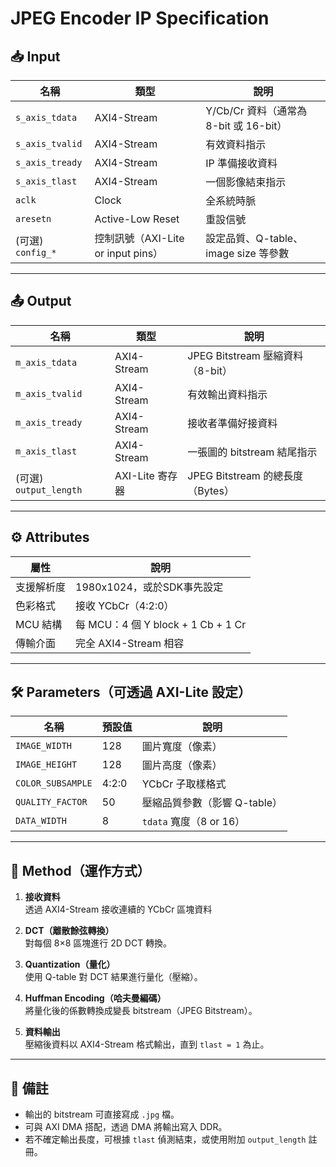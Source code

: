 # JPEG Encoder IP Specification

## 📥 Input

| 名稱               | 類型          | 說明 |
|--------------------|---------------|------|
| `s_axis_tdata`     | AXI4-Stream   | Y/Cb/Cr 資料（通常為 8-bit 或 16-bit）|
| `s_axis_tvalid`    | AXI4-Stream   | 有效資料指示 |
| `s_axis_tready`    | AXI4-Stream   | IP 準備接收資料 |
| `s_axis_tlast`     | AXI4-Stream   | 一個影像結束指示 |
| `aclk`             | Clock         | 全系統時脈 |
| `aresetn`          | Active-Low Reset | 重設信號 |
| (可選) `config_*`  | 控制訊號（AXI-Lite or input pins）| 設定品質、Q-table、image size 等參數 |

---

## 📤 Output

| 名稱               | 類型          | 說明 |
|--------------------|---------------|------|
| `m_axis_tdata`     | AXI4-Stream   | JPEG Bitstream 壓縮資料（8-bit）|
| `m_axis_tvalid`    | AXI4-Stream   | 有效輸出資料指示 |
| `m_axis_tready`    | AXI4-Stream   | 接收者準備好接資料 |
| `m_axis_tlast`     | AXI4-Stream   | 一張圖的 bitstream 結尾指示 |
| (可選) `output_length` | AXI-Lite 寄存器 | JPEG Bitstream 的總長度（Bytes）|

---

## ⚙️ Attributes

| 屬性         | 說明                                   |
|--------------|----------------------------------------|
| 支援解析度   | 1980x1024，或於SDK事先設定   |
| 色彩格式     | 接收 YCbCr（4:2:0）             |
| MCU 結構     | 每 MCU：4 個 Y block + 1 Cb + 1 Cr     |
| 傳輸介面     | 完全 AXI4-Stream 相容                  |

---

## 🛠 Parameters（可透過 AXI-Lite 設定）

| 名稱             | 預設值     | 說明                           |
|------------------|------------|--------------------------------|
| `IMAGE_WIDTH`     | 128        | 圖片寬度（像素）               |
| `IMAGE_HEIGHT`    | 128        | 圖片高度（像素）               |
| `COLOR_SUBSAMPLE` | 4:2:0      | YCbCr 子取樣格式               |
| `QUALITY_FACTOR`  | 50         | 壓縮品質參數（影響 Q-table）  |
| `DATA_WIDTH`      | 8          | `tdata` 寬度（8 or 16）        |

---

## 🧠 Method（運作方式）

1. **接收資料**  
   透過 AXI4-Stream 接收連續的 YCbCr 區塊資料

2. **DCT（離散餘弦轉換）**  
   對每個 8×8 區塊進行 2D DCT 轉換。

3. **Quantization（量化）**  
   使用 Q-table 對 DCT 結果進行量化（壓縮）。

4. **Huffman Encoding（哈夫曼編碼）**  
   將量化後的係數轉換成變長 bitstream（JPEG Bitstream）。

5. **資料輸出**  
   壓縮後資料以 AXI4-Stream 格式輸出，直到 `tlast = 1` 為止。

---

## 📘 備註

- 輸出的 bitstream 可直接寫成 `.jpg` 檔。
- 可與 AXI DMA 搭配，透過 DMA 將輸出寫入 DDR。
- 若不確定輸出長度，可根據 `tlast` 偵測結束，或使用附加 `output_length` 註冊。

